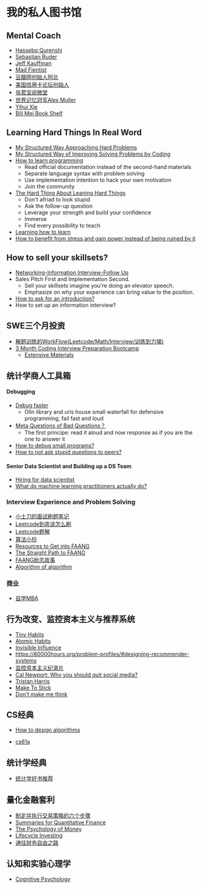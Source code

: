 # 我的私人图书馆

## Mental Coach

- [Hassebq Qurenshi](https://haseebq.com/)
- [Sebastian Ruder](https://ruder.io/)
- [Jeff Kauffman](https://www.jefftk.com/giving)
- [Mad Fientist](https://www.madfientist.com/archives)
- [豆瓣网创始人阿北](https://www.douban.com/people/ahbei/)
- [美国信用卡论坛创始人](https://www.physixfan.com/)
- [张君宝阅微堂](https://zhiqiang.org/)
- [世界记忆冠军Alex Muller](https://mullenmemory.com/memory-palace)
- [Yihui Xie](https://yihui.org/cn/2020/07/principles-notes/)
- [Bill Mei Book Shelf](https://billmei.net/)

## Learning Hard Things In Real Word

+ [My Structured Way Approaching Hard Problems]()
+ [My Structured Way of Improving Solving Problems by Coding](https://github.com/chenxu10/swe_investment_course/blob/main/tipsandtricks/pbsv.md)
+ [How to learn programming](https://www.yangzhiping.com/psy/learn-coding.html)
  + Read official documentation instead of the second-hand materials
  + Separate language syntax with problem solving
  + Use implementation intention to hack your own motivation
  + Join the community
+ [The Hard Thing About Leaning Hard Things](https://haseebq.com/the-hard-thing-about-learning-hard-things/)
  + Don't afriad to look stupid
  + Ask the follow-up question
  + Leverage your strength and build your confidence
  + Immerse
  + Find every possibility to teach
+ [Learning how to learn](https://workflowy.com/s/E9HW.jGUYboLrGj)
+ [How to benefit from stress and gain power instead of being ruined by it](https://billmei.net/blog/fitness)

## How to sell your skillsets?

+ [Networking-Information Interview-Follow Up](https://haseebq.com/how-to-break-into-tech-job-hunting-and-interviews/)
+ Sales Pitch First and Implementation Second. 
  - Sell your skillsets imagine you're doing an elevator speech.
  - Emphasize on why your experience can bring value to the position.
+ [How to ask for an introduction?](https://80000hours.org/articles/email-scripts/#tim-ferriss)
+ How to set up an information interview?

## SWE三个月投资

+ [解题训练的WorkFlow(Leetcode/Math/Interview/训练到力竭)](https://haseebq.com/cracking-the-coding-bootcamp-the-definitive-guide/)
+ [3 Month Coding Interview Preparation Bootcamp](https://medium.com/educative/3-month-coding-interview-bootcamp-904422926ce8)
  + [Extensive Materials](https://github.com/chenxu10/3monthsweinvestment)

## 统计学商人工具箱

#### Debugging

- [Debug faster](https://adv-r.hadley.nz/debugging.html)
  - Olin library and uris house small waterfall for defensive programming, fail fast and loud
- [Meta Questions of Bad Questions？](https://meta.stackexchange.com/questions/59991/what-are-the-top-issues-when-it-comes-to-low-quality-questions)
  - The first principe: read it aloud and now response as if you are the one to answer it
- [How to debug small programs?](https://ericlippert.com/2014/03/05/how-to-debug-small-programs/)
- [How to not ask stupid questions to peers?](https://github.com/ryanhanwu/How-To-Ask-Questions-The-Smart-Way/blob/master/README-zh_CN.md#%E5%A5%BD%E9%97%AE%E9%A2%98%E4%B8%8E%E8%A0%A2%E9%97%AE%E9%A2%98)

#### Senior Data Scientist and Building up a DS Team
- [Hiring for data scientist](http://www.terran.us/talks/201808_successful_project.pdf)
- [What do machine learning practitioners actually do?](https://www.fast.ai/2018/07/12/auto-ml-1/)

### Interview Experience and Problem Solving

+ [小士刀的面试刷题笔记](https://wdxtub.com/interview/index.html)
+ [Leetcode到底该怎么刷](https://www.cxyxiaowu.com/12344.html)
+ [Leetcode题解](https://github.com/CyC2018/CS-Notes/)
+ [算法小抄](https://github.com/labuladong/fucking-algorithm)
+ [Resources to Get into FAANG](https://towardsdatascience.com/these-are-all-the-resources-that-help-me-land-a-fang-job-452341dd6bed)
+ [The Straight Path to FAANG](https://medium.com/dev-genius/the-straight-path-to-faang-63c6c981fdb5)
+ [FAANG励志故事](https://www.teamblind.com/post/How-I-got-into-FAANG-FpwTWHuo)
+ [Algorithm of algorithm](https://medium.com/outco/the-algorithm-of-an-algorithm-28043fe47b51)

### 商业

+ [自学MBA](https://contentfiesta.com/book-notes/the-personal-mba/)

## 行为改变、监控资本主义与推荐系统

+ [Tiny Habits](https://www.tinyhabits.com/)
+ [Atomic Habits](https://www.nateliason.com/notes/atomic-habits-james-clear)
+ [Invisible Influence](https://book.douban.com/subject/26803655/)
+ https://80000hours.org/problem-profiles/#designing-recommender-systems
+ [监控资本主义纪录片](https://m.pangzitv.com/vod-play-id-76710-src-1-num-2.html)
+ [Cal Newport: Why you should quit social media?](https://www.ted.com/talks/cal_newport_why_you_should_quit_social_media?language=en)
+ [Tristan Harris](https://www.ted.com/talks/tristan_harris_how_better_tech_could_protect_us_from_distraction)
+ [Make To Stick](http://brbu241.blogspot.com/2015/12/made-to-stick-why-some-ideas-survive.html)
+ [Don't make me think](https://zhuanlan.zhihu.com/p/53085161)

## CS经典

+ [How to design algorithms](http://htdp.org/2003-09-26/Book/curriculum-Z-H-5.html#node_chap_2)

+ [cs61a](https://cs61a.org/)

## 统计学经典

+ [统计学好书推荐](https://www.zhihu.com/question/20757000)

## 量化金融套利

+ [制定并执行交易策略的六个步骤](https://us.etrade.com/knowledge/advanced-trading/how-to-trade-options)
+ [Summaries for Quantitative Finance](https://www.quantsummaries.com/)
+ [The Psychology of Money](https://mentalpivot.com/book-notes-the-psychology-of-money-by-morgan-housel/)
+ [Lifecycle Investing](https://tolusnotes.com/lifecycle-investing-the-new-free-lunch/)
+ [通往财务自由之路](https://wizardforcel.gitbooks.io/the-way-to-wealth-freedom-notes/content/2.html)

## 认知和实验心理学
+ [Cognitive Psychology](http://jim.shamlin.com/study/books/4219/)